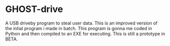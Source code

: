 # GHOST-drive
A USB driveby program to steal user data.
This is an improved version of the intial program i made in batch.
This program is gonna me coded in Python and then compiled to an EXE for executing.
This is still a prototype in BETA.
